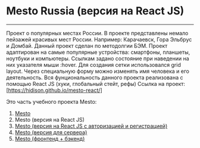 # Mesto Russia (версия на React JS)
------------------

Проект о популярных местах России. В проекте представлены немало пейзажей красивых мест России. Например: Карачаевск, Гора Эльбрус и Домбай. Данный проект сделан по методолгии БЭМ. Проект адаптирован на самые популярные устройства: смартфоны, планшеты, ноутбуки и компьютеры. Ссылкам задано состояние при наведении на них указателя мыши :hover. Для создания сетки использовался grid layout. Через специальную форму можно изменять имя человека и его деятельность. Вся фунциональность данного проекта реализована с помощью React JS (хуки, глобальный стейт, рефы)
Ссылка на проект: [https://hidison.github.io/mesto-react/]

Это часть учебного проекта Mesto:
1. [Mesto](https://github.com/Hidison/mesto)
2. Mesto (версия на React JS)
3. [Mesto (версия на React JS с авторизацией и регистрацией)](https://github.com/Hidison/react-mesto-auth)
4. [Mesto (версия для сервера)](https://github.com/Hidison/express-mesto)
5. [Mesto (фронтенд + бэкенд)](https://github.com/Hidison/react-mesto-api-full)